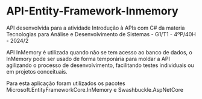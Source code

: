 # API-Entity-Framework-Inmemory
API desenvolvida para a atividade Introdução à APIs com C# da materia Tecnologias para Análise e Desenvolvimento de Sistemas - G1/T1 - 4ºP/40H - 2024/2

API InMemory é utilizada quando não se tem acesso ao banco de dados, o InMemory pode ser usado de forma temporária para moldar a API agilizando o processo de desenvolvimento, facilitando testes individuais ou em projetos conceituais. 


Para esta aplicação foram utilizados os pacotes Microsoft.EntityFrameworkCore.InMemory e Swashbuckle.AspNetCore
